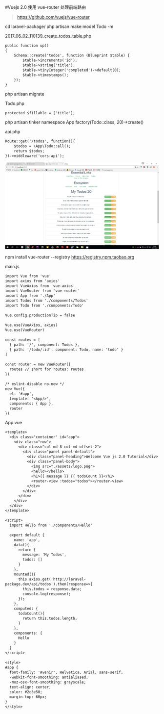 #Vuejs 2.0 使用 vue-router 处理前端路由

>https://github.com/vuejs/vue-router

cd laravel-package/
php artisan make:model Todo -m

2017_06_02_110139_create_todos_table.php
```
public function up()
{
    Schema::create('todos', function (Blueprint $table) {
        $table->increments('id');
        $table->string('title');
        $table->tinyInteger('completed')->default(0);
        $table->timestamps();
    });
}
```

php artisan migrate

Todo.php
```
protected $fillable = ['title'];
```

php artisan tinker
namespace App
factory(Todo::class, 20)->create()

api.php
```
Route::get('/todos', function(){
    $todos = \App\Todo::all();
    return $todos;
})->middleware('cors:api');
```

![](image/screenshot_1496403289289.png)

npm install vue-router --registry https://registry.npm.taobao.org

main.js
```
import Vue from 'vue'
import axios from 'axios'
import VueAxios from 'vue-axios'
import VueRouter from 'vue-router'
import App from './App'
import Todos from './components/Todos'
import Todo from './components/Todo'

Vue.config.productionTip = false

Vue.use(VueAxios, axios)
Vue.use(VueRouter)

const routes = [
  { path: '/', component: Todos },
  { path: '/todo/:id', component: Todo, name: 'todo' }
]

const router = new VueRouter({
  routes // short for routes: routes
})

/* eslint-disable no-new */
new Vue({
  el: '#app',
  template: '<App/>',
  components: { App },
  router
})
```

App.vue
```
<template>
  <div class="container" id="app">
    <div class="row">
      <div class="col-md-8 col-md-offset-2">
        <div class="panel panel-default">
          <div class="panel-heading">Welcome Vue js 2.0 Tutorial</div>
          <div class="panel-body">
            <img src="./assets/logo.png">
            <hello></hello>
            <h1>{{ message }} {{ todoCount }}</h1>
            <router-view :todos="todos"></router-view>
          </div>
        </div>
      </div>
    </div>
  </div>
</template>

<script>
  import Hello from './components/Hello'

  export default {
    name: 'app',
    data(){
      return {
        message: 'My Todos',
        todos: []
      }
    },
    mounted(){
      this.axios.get('http://laravel-package.dev/api/todos').then(response=>{
        this.todos = response.data;
        console.log(response);
      });
    },
    computed: {
      todoCount(){
        return this.todos.length;
      }
    },
    components: {
      Hello
    }
  }
</script>

<style>
#app {
  font-family: 'Avenir', Helvetica, Arial, sans-serif;
  -webkit-font-smoothing: antialiased;
  -moz-osx-font-smoothing: grayscale;
  text-align: center;
  color: #2c3e50;
  margin-top: 60px;
}
</style>

```
